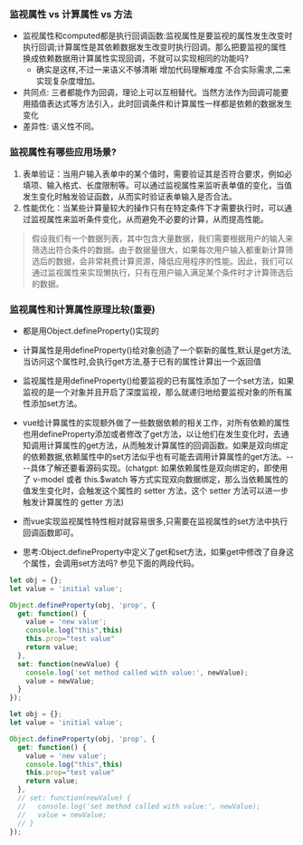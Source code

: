 ### 监视属性 vs 计算属性 vs 方法
- 监视属性和computed都是执行回调函数:监视属性是要监视的属性发生改变时执行回调;计算属性是其依赖数据发生改变时执行回调。那么把要监视的属性换成依赖数据用计算属性实现回调，不就可以实现相同的功能吗?
    - 确实是这样,不过一来语义不够清晰 增加代码理解难度 不合实际需求,二来实现复杂度增加。
- 共同点: 三者都能作为回调，理论上可以互相替代。当然方法作为回调可能要用插值表达式等方法引入，此时回调条件和计算属性一样都是依赖的数据发生变化
- 差异性: 语义性不同。
### 监视属性有哪些应用场景?

1. 表单验证：当用户输入表单中的某个值时，需要验证其是否符合要求，例如必填项、输入格式、长度限制等。可以通过监视属性来监听表单值的变化，当值发生变化时触发验证函数，从而实时验证表单输入是否合法。
2. 性能优化：当某些计算量较大的操作只有在特定条件下才需要执行时，可以通过监视属性来监听条件变化，从而避免不必要的计算，从而提高性能。
> 假设我们有一个数据列表，其中包含大量数据，我们需要根据用户的输入来筛选出符合条件的数据。由于数据量很大，如果每次用户输入都重新计算筛选后的数据，会非常耗费计算资源，降低应用程序的性能。因此，我们可以通过监视属性来实现懒执行，只有在用户输入满足某个条件时才计算筛选后的数据。
> 

### 监视属性和计算属性原理比较(重要)
- 都是用Object.defineProperty()实现的
- 计算属性是用defineProperty()给对象创造了一个崭新的属性,默认是get方法,当访问这个属性时,会执行get方法,基于已有的属性计算出一个返回值
- 监视属性是用defineProperty()给要监视的已有属性添加了一个set方法，如果监视的是一个对象并且开启了深度监视，那么就递归地给要监视对象的所有属性添加set方法。
- vue给计算属性的实现额外做了一些数据依赖的相关工作，对所有依赖的属性也用defineProperty添加或者修改了get方法，以让他们在发生变化时，去通知调用计算属性的get方法，从而触发计算属性的回调函数。如果是双向绑定的依赖数据,依赖属性中的set方法似乎也有可能去调用计算属性的get方法。----具体了解还要看源码实现。(chatgpt: 如果依赖属性是双向绑定的，即使用了 v-model 或者 this.$watch 等方式实现双向数据绑定，那么当依赖属性的值发生变化时，会触发这个属性的 setter 方法，这个 setter 方法可以进一步触发计算属性的 getter 方法)
- 而vue实现监视属性特性相对就容易很多,只需要在监视属性的set方法中执行回调函数即可。

- 思考:Object.defineProperty中定义了get和set方法，如果get中修改了自身这个属性，会调用set方法吗? 参见下面的两段代码。
```javascript
let obj = {};
let value = 'initial value';

Object.defineProperty(obj, 'prop', {
  get: function() {
    value = 'new value';
    console.log("this",this)
    this.prop="test value"
    return value;
  },
  set: function(newValue) {
    console.log('set method called with value:', newValue);
    value = newValue;
  }
});  
```
```javascript
let obj = {};
let value = 'initial value';

Object.defineProperty(obj, 'prop', {
  get: function() {
    value = 'new value';
    console.log("this",this)
    this.prop="test value"
    return value;
  },
  // set: function(newValue) {
  //   console.log('set method called with value:', newValue);
  //   value = newValue;
  // }
});  
```